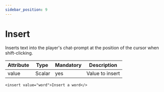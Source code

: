 ```yaml
---
sidebar_position: 9
---
```


# Insert

Inserts text into the player's chat-prompt at the position of the cursor when shift-clicking.

| Attribute   | Type   | Mandatory | Description     |
|-------------|--------|-----------|-----------------|
| value       | Scalar | yes       | Value to insert |

```component-markup
<insert value="word">Insert a word</>
```